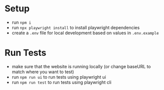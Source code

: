 # Setup

- run `npm i`
- run `npx playwright install` to install playwright dependencies
- create a `.env` file for local development based on values in `.env.example`

# Run Tests

- make sure that the website is running locally (or change baseURL to match where you want to test)
- run `npm run ui` to run tests using playwright ui
- run `npm run test` to run tests using playwright cli
